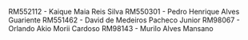 RM552112 - Kaique Maia Reis Silva
RM550301 - Pedro Henrique Alves Guariente
RM551462 - David de Medeiros Pacheco Junior
RM98067 - Orlando Akio Morii Cardoso
RM98143 - Murilo Alves Mansano
